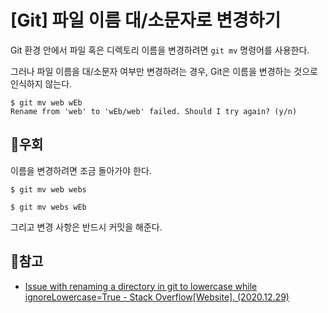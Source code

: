 # [Git] 파일 이름 대/소문자로 변경하기

Git 환경 안에서 파일 혹은 디렉토리 이름을 변경하려면 `git mv` 명령어를 사용한다. 

그러나 파일 이름을 대/소문자 여부만 변경하려는 경우, Git은 이름을 변경하는 것으로 인식하지 않는다. 

```shell
$ git mv web wEb
Rename from 'web' to 'wEb/web' failed. Should I try again? (y/n)
```



## 👏우회

이름을 변경하려면 조금 돌아가야 한다.

```shell
$ git mv web webs
```

```shell
$ git mv webs wEb
```

그리고 변경 사항은 반드시 커밋을 해준다.



## 📜참고

- [Issue with renaming a directory in git to lowercase while ignoreLowercase=True - Stack Overflow[Website]. (2020.12.29)](https://stackoverflow.com/questions/13201906/issue-with-renaming-a-directory-in-git-to-lowercase-while-ignorelowercase-true)